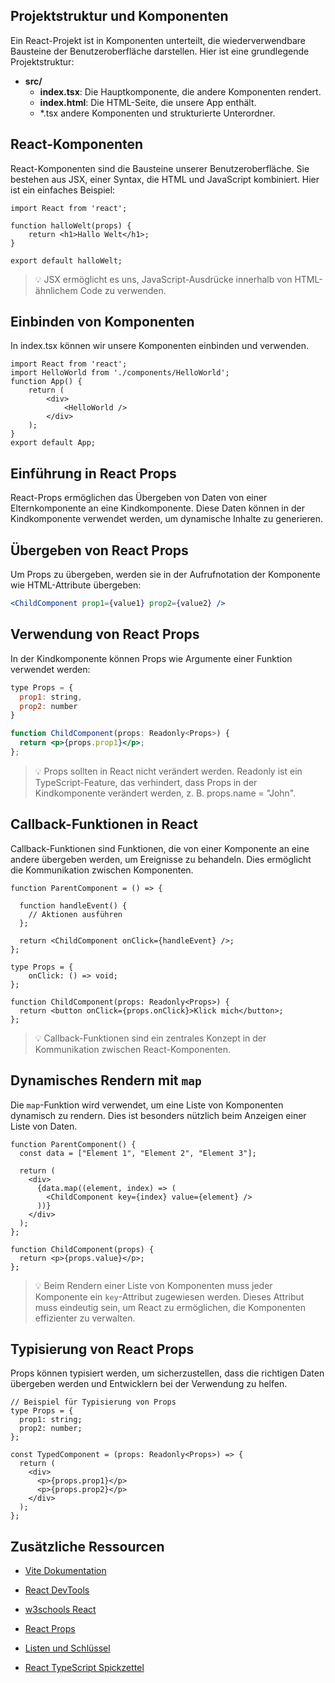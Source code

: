 ## Projektstruktur und Komponenten

Ein React-Projekt ist in Komponenten unterteilt, die wiederverwendbare Bausteine der Benutzeroberfläche darstellen. Hier ist eine grundlegende Projektstruktur:

- **src/**
    - **index.tsx**: Die Hauptkomponente, die andere Komponenten rendert.
    - **index.html**: Die HTML-Seite, die unsere App enthält.
    - *.tsx andere Komponenten und strukturierte Unterordner.

## React-Komponenten

React-Komponenten sind die Bausteine unserer Benutzeroberfläche. Sie bestehen aus JSX, einer Syntax, die HTML und JavaScript kombiniert. Hier ist ein einfaches Beispiel:

```tsx
import React from 'react';

function halloWelt(props) {
    return <h1>Hallo Welt</h1>;
}

export default halloWelt;
```

> 💡 JSX ermöglicht es uns, JavaScript-Ausdrücke innerhalb von HTML-ähnlichem Code zu verwenden.

## Einbinden von Komponenten

In index.tsx können wir unsere Komponenten einbinden und verwenden.

```tsx
import React from 'react';
import HelloWorld from './components/HelloWorld';
function App() {
    return (
        <div>
            <HelloWorld />
        </div>
    );
}
export default App;
```

## Einführung in React Props

React-Props ermöglichen das Übergeben von Daten von einer Elternkomponente an eine Kindkomponente. Diese Daten können in der Kindkomponente verwendet werden, um dynamische Inhalte zu generieren.

## Übergeben von React Props

Um Props zu übergeben, werden sie in der Aufrufnotation der Komponente wie HTML-Attribute übergeben:

```jsx
<ChildComponent prop1={value1} prop2={value2} />
```

## Verwendung von React Props

In der Kindkomponente können Props wie Argumente einer Funktion verwendet werden:

```jsx
type Props = {
  prop1: string,
  prop2: number
}

function ChildComponent(props: Readonly<Props>) {
  return <p>{props.prop1}</p>;
};
```

> 💡 Props sollten in React nicht verändert werden. Readonly ist ein TypeScript-Feature, das verhindert, dass Props in der Kindkomponente verändert werden, z. B. props.name = "John".

## Callback-Funktionen in React

Callback-Funktionen sind Funktionen, die von einer Komponente an eine andere übergeben werden, um Ereignisse zu behandeln. Dies ermöglicht die Kommunikation zwischen Komponenten.

```tsx
function ParentComponent = () => {
    
  function handleEvent() {
    // Aktionen ausführen
  };

  return <ChildComponent onClick={handleEvent} />;
};
```
```tsx
type Props = {
    onClick: () => void;
};

function ChildComponent(props: Readonly<Props>) {
  return <button onClick={props.onClick}>Klick mich</button>;
};
```

> 💡 Callback-Funktionen sind ein zentrales Konzept in der Kommunikation zwischen React-Komponenten.

## Dynamisches Rendern mit `map`

Die `map`-Funktion wird verwendet, um eine Liste von Komponenten dynamisch zu rendern. Dies ist besonders nützlich beim Anzeigen einer Liste von Daten.

```tsx
function ParentComponent() {
  const data = ["Element 1", "Element 2", "Element 3"];

  return (
    <div>
      {data.map((element, index) => (
        <ChildComponent key={index} value={element} />
      ))}
    </div>
  );
};

function ChildComponent(props) {
  return <p>{props.value}</p>;
};
```

> 💡 Beim Rendern einer Liste von Komponenten muss jeder Komponente ein `key`-Attribut zugewiesen werden. Dieses Attribut muss eindeutig sein, um React zu ermöglichen, die Komponenten effizienter zu verwalten.

## Typisierung von React Props

Props können typisiert werden, um sicherzustellen, dass die richtigen Daten übergeben werden und Entwicklern bei der Verwendung zu helfen.

```tsx
// Beispiel für Typisierung von Props
type Props = {
  prop1: string;
  prop2: number;
};

const TypedComponent = (props: Readonly<Props>) => {
  return (
    <div>
      <p>{props.prop1}</p>
      <p>{props.prop2}</p>
    </div>
  );
};
```


## Zusätzliche Ressourcen

- [Vite Dokumentation](https://vitejs.dev/)
- [React DevTools](https://reactjs.org/blog/2019/08/15/new-react-devtools.html)
- [w3schools React](https://www.w3schools.com/react/default.asp)

- [React Props](https://react.dev/learn/passing-props-to-a-component#)
- [Listen und Schlüssel](https://react.dev/reference/react/Children#children-map)
- [React TypeScript Spickzettel](https://react-typescript-cheatsheet.netlify.app/docs/basic/setup)